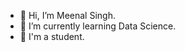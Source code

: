 - 👋 Hi, I’m Meenal Singh.
- 🌱 I’m currently learning Data Science.
- 💞️ I'm a student.

<!---
MissMeenalSingh/MissMeenalSingh is a ✨ special ✨ repository because its `README.md` (this file) appears on your GitHub profile.
You can click the Preview link to take a look at your changes.
--->
